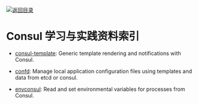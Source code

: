 [![返回目录](https://parg.co/UGo)](https://parg.co/b4z) 


 


 


 



# Consul 学习与实践资料索引



- [consul-template](https://github.com/hashicorp/consul-template): Generic template rendering and notifications with Consul.

- [confd](https://github.com/kelseyhightower/confd): Manage local application configuration files using templates and data from etcd or consul.

- [envconsul](https://github.com/hashicorp/envconsul): Read and set environmental variables for processes from Consul.